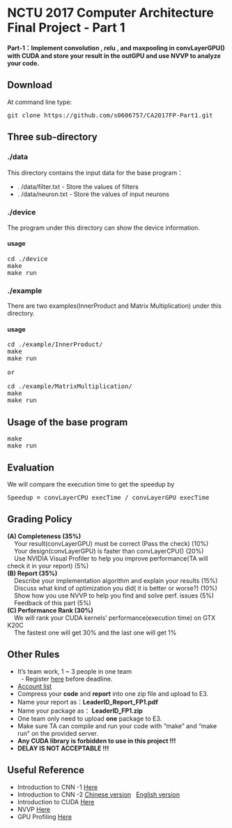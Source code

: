 # NCTU 2017 Computer Architecture Final Project - Part 1

**Part-1：Implement convolution , relu , and maxpooling in convLayerGPU() with CUDA and store your result in the outGPU and use NVVP to analyze your code.**

## Download
At command line type:
<pre>
git clone https://github.com/s0606757/CA2017FP-Part1.git
</pre>

## Three sub-directory

### ./data
This directory contains the input data for the base program：
* . /data/filter.txt - Store the values of filters
* . /data/neuron.txt - Store the values of input neurons

### ./device
The program under this directory can show the device information.
#### usage
<pre>
cd ./device
make
make run
</pre>

### ./example
There are two examples(InnerProduct and Matrix Multiplication) under this directory.
#### usage
<pre>
cd ./example/InnerProduct/
make
make run

or

cd ./example/MatrixMultiplication/
make
make run
</pre>

## Usage of the base program
<pre>
make
make run
</pre>

## Evaluation
We will compare the execution time to get the speedup by
<pre>
Speedup = convLayerCPU_execTime / convLayerGPU_execTime
</pre>

## Grading Policy
**(A) Completeness (35%)**<br/>
&nbsp;    Your result(convLayerGPU) must be correct (Pass the check) (10%)<br/>
&nbsp;&nbsp;&nbsp;    Your design(convLayerGPU) is faster than convLayerCPU() (20%)<br/>
&nbsp;&nbsp;&nbsp;    Use NVIDIA Visual Profiler to help you improve performance(TA will check it in your report) (5%)<br/>
**(B) Report (35%)**<br/>
&nbsp;&nbsp;&nbsp;    Describe your implementation algorithm and explain your results (15%)<br/>
&nbsp;&nbsp;&nbsp;    Discuss what kind of optimization you did( it is better or worse?) (10%)<br/>
&nbsp;&nbsp;&nbsp;    Show how you use NVVP to help you find and solve perf. issues (5%)<br/>
&nbsp;&nbsp;&nbsp;    Feedback of this part (5%)<br/>
**(C) Performance Rank (30%)**<br/>
&nbsp;&nbsp;&nbsp;    We will rank your CUDA kernels’ performance(execution time) on GTX K20C<br/>
&nbsp;&nbsp;&nbsp;    The fastest one will get 30% and the last one will get 1%<br/>

## Other Rules
* It’s team work, 1 ~ 3 people in one team <br/>
   - Register [here](https://docs.google.com/spreadsheets/d/1aHcLT-Vgas2IKpcKJp82uuN9EMY35LC4S9QIeVKlQu8/edit#gid=0) before deadline.<br/>
* [Account list](https://docs.google.com/spreadsheets/d/1hLfJjv58QsXRwLlma45IflcpicqlQFgYiKp77vlJokk/edit#gid=0)
* Compress your **code** and **report** into one zip file and upload to E3.<br/>
* Name your report as：**LeaderID_Report_FP1.pdf**<br/>
* Name your package as： **LeaderID_FP1.zip**<br/>
* One team only need to upload **one** package to E3.<br/>
* Make sure TA can compile and run your code with “make” and “make run” on the provided server.<br/>
* **Any CUDA library is forbidden to use in this project !!!** <br/>
* **DELAY IS NOT ACCEPTABLE !!!** <br/>

## Useful Reference
* Introduction to CNN -1 [Here](http://cs231n.github.io/convolutional-networks/)
* Introduction to CNN -2 [Chinese version](https://brohrer.mcknote.com/zh-Hant/how_machine_learning_works/how_convolutional_neural_networks_work.html) &nbsp;   [English version](https://brohrer.github.io/how_convolutional_neural_networks_work.html)
* Introduction to CUDA [Here](http://www.nvidia.com/docs/io/116711/sc11-cuda-c-basics.pdf)
* NVVP [Here](http://people.maths.ox.ac.uk/gilesm/cuda/lecs/NV_Profiling_lowres.pdf)
* GPU Profiling [Here](http://docs.nvidia.com/cuda/profiler-users-guide/index.html#axzz4PPDcxdt6)

